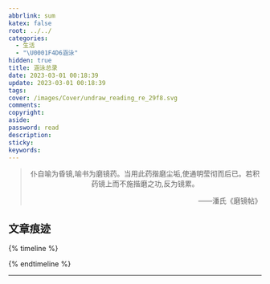 ```yaml
---
abbrlink: sum
katex: false
root: ../../
categories:
  - 生活
  - "\U0001F4D6涵泳"
hidden: true
title: 涵泳总录
date: 2023-03-01 00:18:39
update: 2023-03-01 00:18:39
tags:
cover: /images/Cover/undraw_reading_re_29f8.svg
comments:
copyright:
aside:
password: read
description:
sticky:
keywords:
---
```


> <center>仆自喻为昏镜,喻书为磨镜药。当用此药揩磨尘垢,使通明莹彻而后已。若积药镜上而不施揩磨之功,反为镜累。</center>
> <p align="right">——潘氏《磨镜帖》</p>
## 文章痕迹
{% timeline %}
<!-- timeline 2023-03-01-->
<!-- endtimeline -->
{% endtimeline %}

-----

